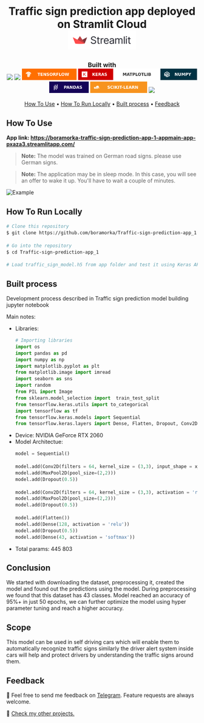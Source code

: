 <h1 align="center">
  <br>
 Traffic sign prediction app deployed on Stramlit Cloud <br>
 <img src="https://raw.githubusercontent.com/boramorka/usercontent/aad4d15178483720bcc0562617c86a7c84a7d257/traffic-sign/streamlit-logo.svg" height="50">
</h1>


<h3 align="center">
  Built with
  <br>
    <img src="https://img.shields.io/badge/python-3670A0?style=for-the-badge&logo=python&logoColor=ffdd54" height="30">
    <img src="https://img.shields.io/badge/opencv-%23white.svg?style=for-the-badge&logo=opencv&logoColor=white" height="30">
    <img src="https://raw.githubusercontent.com/boramorka/usercontent/aad4d15178483720bcc0562617c86a7c84a7d257/shields.io/tensorflow.svg" height="30">
    <img src="https://raw.githubusercontent.com/boramorka/usercontent/aad4d15178483720bcc0562617c86a7c84a7d257/shields.io/keras.svg" height="30">
    <img src="https://raw.githubusercontent.com/boramorka/usercontent/aad4d15178483720bcc0562617c86a7c84a7d257/shields.io/matplotlib.svg" height="30">
    <img src="https://raw.githubusercontent.com/boramorka/usercontent/aad4d15178483720bcc0562617c86a7c84a7d257/shields.io/numpy.svg" height="30">
    <img src="https://raw.githubusercontent.com/boramorka/usercontent/aad4d15178483720bcc0562617c86a7c84a7d257/shields.io/pandas.svg" height="30">
    <img src="https://raw.githubusercontent.com/boramorka/usercontent/aad4d15178483720bcc0562617c86a7c84a7d257/shields.io/scikit-learn.svg" height="30">
    <img src="https://img.shields.io/badge/github-%23121011.svg?style=for-the-badge&logo=github&logoColor=green" height="30">
</h3>

<p align="center">
  <a href="#how-to-use">How To Use</a> •
  <a href="#how-to-run-locally">How To Run Locally</a> •
  <a href="#built-process">Built process</a> •
  <a href="#feedback">Feedback</a>
</p>

## How To Use

**App link: https://boramorka-traffic-sign-prediction-app-1-appmain-app-pxaza3.streamlitapp.com/**
> **Note:**
> The model was trained on German road signs. please use German signs.

> **Note:**
> The application may be in sleep mode. In this case, you will see an offer to wake it up. You'll have to wait a couple of minutes.

![Example](https://github.com/boramorka/usercontent/blob/main/traffic-sign/traffic-signs.gif?raw=true)

## How To Run Locally

  ``` bash
  # Clone this repository
  $ git clone https://github.com/boramorka/Traffic-sign-prediction-app_1.git

  # Go into the repository
  $ cd Traffic-sign-prediction-app_1

  # Load traffic_sign_model.h5 from app folder and test it using Keras API
  ```

## Built process

Development process described in Traffic sign prediction model building jupyter notebook

Main notes:

- Libraries:
  ```python
  # Importing libraries
  import os
  import pandas as pd
  import numpy as np
  import matplotlib.pyplot as plt
  from matplotlib.image import imread
  import seaborn as sns
  import random
  from PIL import Image
  from sklearn.model_selection import  train_test_split
  from tensorflow.keras.utils import to_categorical
  import tensorflow as tf
  from tensorflow.keras.models import Sequential
  from tensorflow.keras.layers import Dense, Flatten, Dropout, Conv2D, MaxPool2D
  ```
- Device: NVIDIA GeForce RTX 2060
- Model Architectue:
  ```python
  model = Sequential()

  model.add(Conv2D(filters = 64, kernel_size = (3,3), input_shape = x_train.shape[1:], activation = 'relu', padding = 'same'))
  model.add(MaxPool2D(pool_size=(2,2)))
  model.add(Dropout(0.5))

  model.add(Conv2D(filters = 64, kernel_size = (3,3), activation = 'relu'))
  model.add(MaxPool2D(pool_size=(2,2)))
  model.add(Dropout(0.5))

  model.add(Flatten())
  model.add(Dense(128, activation = 'relu'))
  model.add(Dropout(0.5))
  model.add(Dense(43, activation = 'softmax'))
  ```
- Total params: 445 803

## Conclusion
We started with downloading the dataset, preprocessing it, created the model and found out the predictions using the model. During preprocessing we found that this dataset has 43 classes. Model reached an accuracy of 95%+ in just 50 epochs, we can further optimize the model using hyper parameter tuning and reach a higher accuracy. 

## Scope
This model can be used in self driving cars which will enable them to automatically recognize traffic signs similarly the driver alert system inside cars will help and protect drivers by understanding the traffic signs around them.

## Feedback
:person_in_tuxedo: Feel free to send me feedback on [Telegram](https://t.me/boramorka). Feature requests are always welcome. 

:abacus: [Check my other projects.](https://github.com/boramorka)


